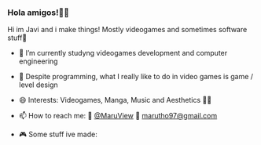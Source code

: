 ### Hola amigos!👋🌮 

Hi im Javi and i make things! Mostly videogames and sometimes software stuff💖

- 🔭 I’m currently studyng videogames development and computer engineering

- 🧩 Despite programming, what I really like to do in video games is game / level design

- 😄 Interests: Videogames, Manga, Music and Aesthetics 👩‍💻

- 📫 How to reach me: 🐤 [@MaruView](twitter.com/MaruView) 📧 marutho97@gmail.com

- 🎮 Some stuff ive made:
